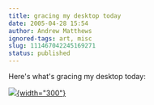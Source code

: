 ```yaml
---
title: gracing my desktop today
date: 2005-04-28 15:54
author: Andrew Matthews
ignored-tags: art, misc
slug: 111467042245169271
status: published
---
```


Here's what's gracing my desktop today:

[![](http://tn3-1.deviantart.com/300W/fs6.deviantart.com/i/2005/113/6/9/Symbiosis_by_polycarb0n.jpg){width="300"}](http://www.deviantart.com/view/17532391)

